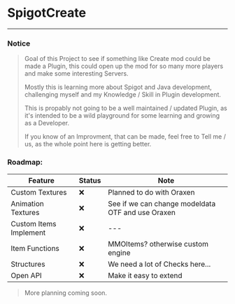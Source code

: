 
# SpigotCreate
__ __
### Notice
>Goal of this Project to see if something like Create mod could be made a Plugin, this could open up the mod for so many more players and make some interesting Servers.
>
>Mostly this is learning more about Spigot and Java development, challenging myself and my Knowledge / Skill in Plugin development.
>
>This is propably not going to be a well maintained / updated Plugin, as it's intended to be a wild playground for some learning and growing as a Developer.
>
>If you know of an Improvment, that can be made, feel free to Tell me / us, as the whole point here is getting better.

### Roadmap:

| Feature | Status | Note |
|---|---|---|
| Custom Textures | ❌ | Planned to do with Oraxen |
| Animation Textures | ❌ | See if we can change modeldata OTF and use Oraxen |
| Custom Items Implement | ❌ | --- |
| Item Functions | ❌ | MMOItems? otherwise custom engine |
| Structures | ❌ | We need a lot of Checks here... |
| Open API | ❌ | Make it easy to extend |

> More planning coming soon.
